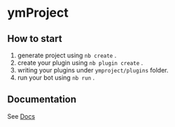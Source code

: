 # ymProject

## How to start

1. generate project using `nb create` .
2. create your plugin using `nb plugin create` .
3. writing your plugins under `ymproject/plugins` folder.
4. run your bot using `nb run` .

## Documentation

See [Docs](https://v2.nonebot.dev/)
